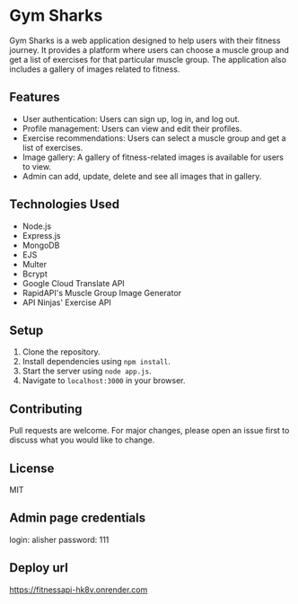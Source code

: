 # Gym Sharks

Gym Sharks is a web application designed to help users with their fitness journey. It provides a platform where users can choose a muscle group and get a list of exercises for that particular muscle group. The application also includes a gallery of images related to fitness.

## Features

- User authentication: Users can sign up, log in, and log out.
- Profile management: Users can view and edit their profiles.
- Exercise recommendations: Users can select a muscle group and get a list of exercises.
- Image gallery: A gallery of fitness-related images is available for users to view.
- Admin can add, update, delete and see all images that in gallery.

## Technologies Used

- Node.js
- Express.js
- MongoDB
- EJS
- Multer
- Bcrypt
- Google Cloud Translate API
- RapidAPI's Muscle Group Image Generator
- API Ninjas' Exercise API

## Setup

1. Clone the repository.
2. Install dependencies using `npm install`.
3. Start the server using `node app.js`.
4. Navigate to `localhost:3000` in your browser.

## Contributing

Pull requests are welcome. For major changes, please open an issue first to discuss what you would like to change.

## License

MIT

## Admin page credentials

login: alisher
password: 111

## Deploy url

https://fitnessapi-hk8v.onrender.com
